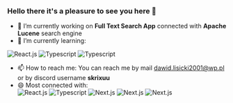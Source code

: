 ### Hello there it's a pleasure to see you here 👋

- 🔭 I’m currently working on <b>Full Text Search App</b> connected with <b>Apache Lucene</b> search engine 
- 🌱 I’m currently learning:
<div>
  <img src="https://img.shields.io/badge/react-%2320232a.svg?style=for-the-badge&logo=react&logoColor=%2361DAFB" alt="React.js" />
  <img src="https://img.shields.io/badge/typescript-%23007ACC.svg?style=for-the-badge&logo=typescript&logoColor=white" alt="Typescript" />
  <img src="https://img.shields.io/badge/Next-black?style=for-the-badge&logo=next.js&logoColor=white" alt="Typescript" />
<div>
<ul>
  <li>📫 How to reach me: You can reach me by mail <a href="mailto:dawid.lisicki2001@wp.pl">dawid.lisicki2001@wp.pl</a> or by discord username <b>skrixuu</b></li>
  <li>😄 Most connected with: </li>
      <img src="https://img.shields.io/badge/c%23-%23239120.svg?style=for-the-badge&logo=csharp&logoColor=white" alt="React.js" />
      <img src="https://img.shields.io/badge/.NET-5C2D91?style=for-the-badge&logo=.net&logoColor=white" alt="Typescript" />
      <img src="https://img.shields.io/badge/html5-%23E34F26.svg?style=for-the-badge&logo=html5&logoColor=white" alt="Next.js" />
      <img src="https://img.shields.io/badge/MongoDB-%234ea94b.svg?style=for-the-badge&logo=mongodb&logoColor=white" alt="Next.js" />
      <img src="https://img.shields.io/badge/Microsoft%20SQL%20Server-CC2927?style=for-the-badge&logo=microsoft%20sql%20server&logoColor=white" alt="Next.js" />
</ul>


